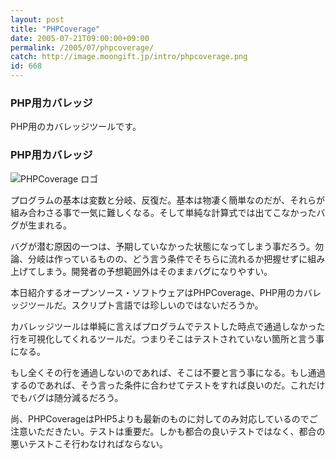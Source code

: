 ```yaml
---
layout: post
title: "PHPCoverage"
date: 2005-07-21T09:00:00+09:00
permalink: /2005/07/phpcoverage/
catch: http://image.moongift.jp/intro/phpcoverage.png
id: 668
---
```

### PHP用カバレッジ
  
PHP用のカバレッジツールです。  
<!--more-->  

### PHP用カバレッジ
  

![PHPCoverage ロゴ](http://image.moongift.jp/intro/phpcoverage.png "PHPCoverage ロゴ")

  

プログラムの基本は変数と分岐、反復だ。基本は物凄く簡単なのだが、それらが組み合わさる事で一気に難しくなる。そして単純な計算式では出てこなかったバグが生まれる。

  

バグが潜む原因の一つは、予期していなかった状態になってしまう事だろう。勿論、分岐は作っているものの、どう言う条件でそちらに流れるか把握せずに組み上げてしまう。開発者の予想範囲外はそのままバグになりやすい。

  

本日紹介するオープンソース・ソフトウェアはPHPCoverage、PHP用のカバレッジツールだ。スクリプト言語では珍しいのではないだろうか。

  

カバレッジツールは単純に言えばプログラムでテストした時点で通過しなかった行を可視化してくれるツールだ。つまりそこはテストされていない箇所と言う事になる。

  

もし全くその行を通過しないのであれば、そこは不要と言う事になる。もし通過するのであれば、そう言った条件に合わせてテストをすれば良いのだ。これだけでもバグは随分減るだろう。

  

尚、PHPCoverageはPHP5よりも最新のものに対してのみ対応しているのでご注意いただきたい。テストは重要だ。しかも都合の良いテストではなく、都合の悪いテストこそ行わなければならない。


